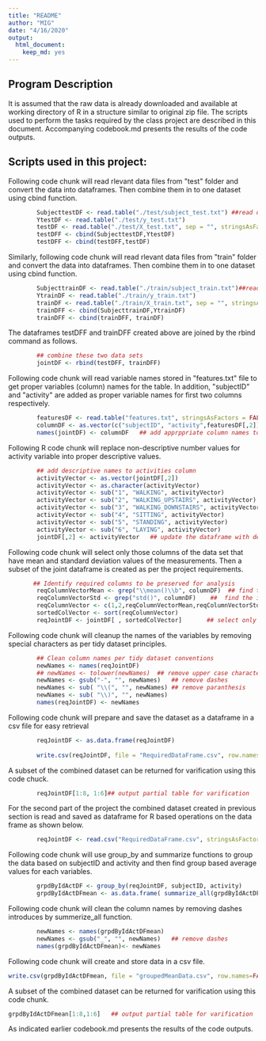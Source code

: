 ```yaml
---
title: "README"
author: "MIG"
date: "4/16/2020"
output: 
  html_document: 
    keep_md: yes
---
```




##  Program Description    

It is assumed that the raw data is already downloaded and available at working directory of R in a structure similar to original zip file. The scripts used to perform the tasks required by the class project are described in this document. Accompanying codebook.md presents the results of the code outputs. 

## Scripts used in this project:  

Following code chunk will read rlevant data files from "test" folder and convert the data into dataframes. Then combine them in to one dataset using cbind function.   

```r
        SubjecttestDF <- read.table("./test/subject_test.txt") ##read data from test datasets & combine them
        YtestDF <- read.table("./test/y_test.txt")
        testDF <- read.table("./test/X_test.txt", sep = "", stringsAsFactors = FALSE)
        testDFF <- cbind(SubjecttestDF,YtestDF)
        testDFF <- cbind(testDFF,testDF)
```

Similarly, following code chunk will read rlevant data files from "train" folder and convert the data into dataframes. Then combine them in to one dataset using cbind function.  

```r
        SubjecttrainDF <- read.table("./train/subject_train.txt")##read data from train datasets & combine them
        YtrainDF <- read.table("./train/y_train.txt")
        trainDF <- read.table("./train/X_train.txt", sep = "", stringsAsFactors = FALSE)
        trainDFF <- cbind(SubjecttrainDF,YtrainDF)
        trainDFF <- cbind(trainDFF, trainDF)
```

The dataframes testDFF and trainDFF created above are joined by the rbind command as follows.   


```r
        ## combine these two data sets
        jointDF <- rbind(testDFF, trainDFF)
```

Following code chunk will read variable names stored in "features.txt" file to get proper variables 
(column) names for the table. In addition, "subjectID" and "activity" are added as proper variable
names for first two columns respectively.  

```r
        featuresDF <- read.table("features.txt", stringsAsFactors = FALSE) ## get column names
        columnDF <- as.vector(c("subjectID", "activity",featuresDF[,2])) ## create a vector of ALL column names
        names(jointDF) <- columnDF   ## add apprppriate column names to combinded data set
```

Following R code chunk will replace non-descriptive number values for activity variable into proper descriptive values.  

```r
        ## add descriptive names to activities column
        activityVector <- as.vector(jointDF[,2]) 
        activityVector <- as.character(activityVector)
        activityVector <- sub("1", "WALKING", activityVector)
        activityVector <- sub("2", "WALKING_UPSTAIRS", activityVector)
        activityVector <- sub("3", "WALKING_DOWNSTAIRS", activityVector)
        activityVector <- sub("4", "SITTING", activityVector)
        activityVector <- sub("5", "STANDING", activityVector)
        activityVector <- sub("6", "LAYING", activityVector)
        jointDF[,2] <- activityVector   ## update the dataframe with descriptive values 
```

Following code chunk will select only those columns of the data set that have mean and standard deviation values of the measurements. Then a subset of the joint dataframe is created as per the project requirements.     

```r
       ## Identify required columns to be preserved for analysis
        reqColumnVectorMean <- grep("\\mean()\\b", columnDF)  ## find the index of all column names containing "mean()" 
        reqColumnVectorStd <- grep("std()", columnDF)    ##  find the index of all column names containing "std()" 
        reqColumnVector <- c(1,2,reqColumnVectorMean,reqColumnVectorStd) ## recreate complete needed index 
        sortedColVector <- sort(reqColumnVector)
        reqJointDF <- jointDF[ , sortedColVector]       ## select only needed columns and get final Data Frame for analysis
```

Following code chunk will cleanup the names of the variables by removing special characters as per tidy dataset principles.

```r
        ## Clean column names per tidy dataset conventions  
        newNames <- names(reqJointDF)
        ## newNames <- tolower(newNames)  ## remove upper case characters
        newNames <- gsub("-", "", newNames)   ## remove dashes
        newNames <- sub( "\\(", "", newNames) ## remove paranthesis
        newNames <- sub( "\\)", "", newNames)
        names(reqJointDF) <- newNames
```

Following code chunk will prepare and save the dataset as a dataframe in a csv file for easy retrieval

```r
        reqJointDF <- as.data.frame(reqJointDF) 
        
        write.csv(reqJointDF, file = "RequiredDataFrame.csv", row.names=FALSE )  ## save the required data set in a csv file
```

A subset of the combined dataset can be returned for varification using this code chuck.  

```r
        reqJointDF[1:8, 1:6]## output partial table for varification
```

For the second part of the project the combined dataset created in previous section is read and saved as dataframe for R based operations on the data frame as shown below.  

```r
        reqJointDF <- read.csv("RequiredDataFrame.csv", stringsAsFactors = FALSE)
```

Following code chunk will use group_by and summarize functions to group the data based on subjectID and activity and then find group based average values for each variables. 

```r
        grpdByIdActDF <- group_by(reqJointDF, subjectID, activity)
        grpdByIdActDFmean <- as.data.frame( summarize_all(grpdByIdActDF, list(Avg = mean)))
```

Following code chunk will clean the column names by removing dashes introduces by summerize_all function.  

```r
        newNames <- names(grpdByIdActDFmean)
        newNames <- gsub("_", "", newNames)   ## remove dashes
        names(grpdByIdActDFmean)<- newNames
```

Following code chunk will create and store data in a csv file.  

```r
write.csv(grpdByIdActDFmean, file = "groupedMeanData.csv", row.names=FALSE)
```

A subset of the combined dataset can be returned for varification using this code chunk.  

```r
grpdByIdActDFmean[1:8,1:6]   ## output partial table for varification
```

As indicated earlier codebook.md presents the results of the code outputs. 
